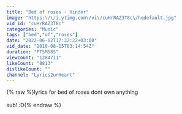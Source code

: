 ```yaml
---
title: "Bed of roses - Hinder"
image: "https:\/\/i.ytimg.com\/vi\/cuHrRAZ3T8c\/hqdefault.jpg"
vid_id: "cuHrRAZ3T8c"
categories: "Music"
tags: ["bed","of","roses"]
date: "2022-06-02T17:32:22+03:00"
vid_date: "2010-08-15T03:14:54Z"
duration: "PT5M58S"
viewcount: "1284711"
likeCount: "8813"
dislikeCount: ""
channel: "Lyrics2urHeart"
---
```

{% raw %}lyrics for bed of roses dont own anything<br /><br />sub! :D{% endraw %}
